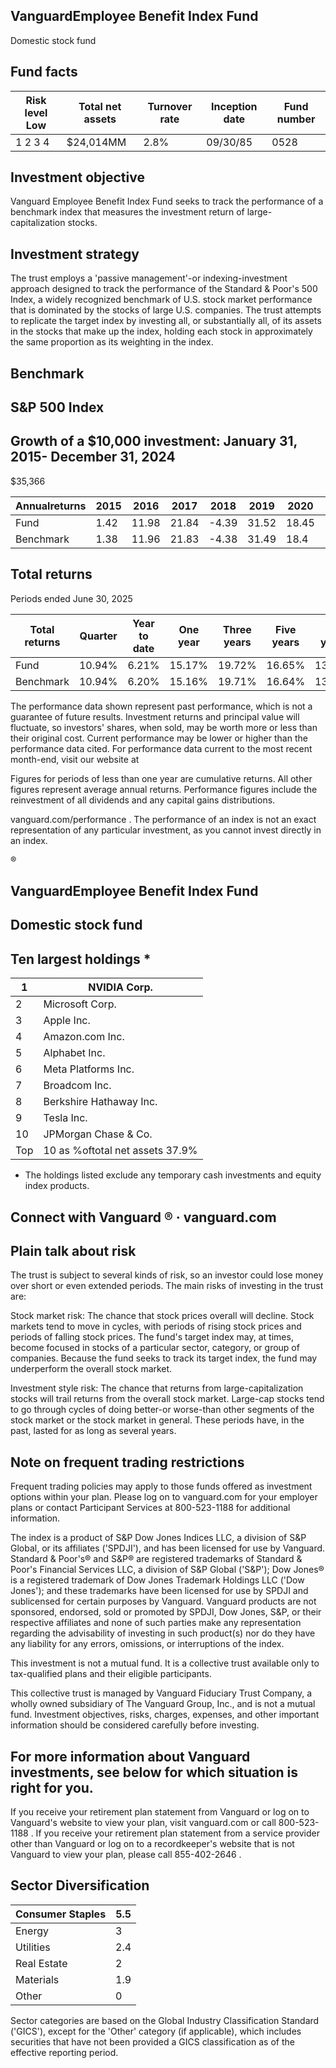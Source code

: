 ## VanguardEmployee Benefit Index Fund

Domestic stock fund

## Fund facts

| Risk level Low   | Total net assets   | Turnover rate   | Inception date   |   Fund number |
|------------------|--------------------|-----------------|------------------|---------------|
| 1 2 3 4          | $24,014MM          | 2.8%            | 09/30/85         |          0528 |

## Investment objective

Vanguard Employee Benefit Index Fund seeks to track the performance of a benchmark index that measures the investment return of large-capitalization stocks.

## Investment strategy

The trust employs a 'passive management'-or indexing-investment approach designed to track the performance of the Standard &amp; Poor's 500 Index, a widely recognized benchmark of U.S. stock market performance that is dominated by the stocks of large U.S. companies. The trust attempts to replicate the target index by investing all, or substantially all, of its assets in the stocks that make up the index, holding each stock in approximately the same proportion as its weighting in the index.

## Benchmark

## S&amp;P 500 Index

## Growth of a $10,000 investment:  January 31, 2015-  December 31, 2024

$35,366

<!-- image -->

<!-- image -->

| Annualreturns   |   2015 |   2016 |   2017 |   2018 |   2019 |   2020 |   2021 |   2022 |   2023 |   2024 |
|-----------------|--------|--------|--------|--------|--------|--------|--------|--------|--------|--------|
| Fund            |   1.42 |  11.98 |  21.84 |  -4.39 |  31.52 |  18.45 |  28.71 | -18.11 |  26.3  |  25.03 |
| Benchmark       |   1.38 |  11.96 |  21.83 |  -4.38 |  31.49 |  18.4  |  28.71 | -18.11 |  26.29 |  25.02 |

## Total returns

Periods ended June 30, 2025

| Total returns   | Quarter   | Year to date   | One year   | Three years   | Five years   | Ten years   |
|-----------------|-----------|----------------|------------|---------------|--------------|-------------|
| Fund            | 10.94%    | 6.21%          | 15.17%     | 19.72%        | 16.65%       | 13.66%      |
| Benchmark       | 10.94%    | 6.20%          | 15.16%     | 19.71%        | 16.64%       | 13.65%      |

The performance data shown represent past performance, which is not a guarantee of future results. Investment returns and principal value will fluctuate, so investors' shares, when sold, may be worth more or less than their original cost. Current performance may be lower or higher than the performance data cited. For performance data current to the most recent month-end, visit our website at

Figures for periods of less than one year are cumulative returns. All other figures represent average annual returns. Performance figures include the reinvestment of all dividends and any capital gains distributions.

vanguard.com/performance  . The performance of an index is not an exact representation of any particular investment, as you cannot invest directly in an index.

®

<!-- image -->

## VanguardEmployee Benefit Index Fund

## Domestic stock fund

## Ten largest holdings  *

| 1   | NVIDIA Corp.                    |
|-----|---------------------------------|
| 2   | Microsoft Corp.                 |
| 3   | Apple Inc.                      |
| 4   | Amazon.com Inc.                 |
| 5   | Alphabet Inc.                   |
| 6   | Meta Platforms Inc.             |
| 7   | Broadcom Inc.                   |
| 8   | Berkshire Hathaway Inc.         |
| 9   | Tesla Inc.                      |
| 10  | JPMorgan Chase & Co.            |
| Top | 10 as %oftotal net assets 37.9% |

* The holdings listed exclude any temporary cash investments and equity index products.

## Connect with Vanguard   ® ·    vanguard.com

## Plain talk about risk

The trust is subject to several kinds of risk, so an investor could lose money over short or even extended periods. The main risks of investing in the trust are:

Stock market risk: The chance that stock prices overall will decline. Stock markets tend to move in cycles, with periods of rising stock prices and periods of falling stock prices. The fund's target index may, at times, become focused in stocks of a particular sector, category, or group of companies. Because the fund seeks to track its target index, the fund may underperform the overall stock market.

Investment style risk: The chance that returns from large-capitalization stocks will trail returns from the overall stock market. Large-cap stocks tend to go through cycles of doing better-or worse-than other segments of the stock market or the stock market in general. These periods have, in the past, lasted for as long as several years.

## Note on frequent trading restrictions

Frequent trading policies may apply to those funds offered as investment options within your plan. Please log on to   vanguard.com for your employer plans or contact Participant Services at 800-523-1188 for additional information.

The index is a product of S&amp;P Dow Jones Indices LLC, a division of S&amp;P Global, or its affiliates ('SPDJI'), and has been licensed for use by Vanguard. Standard &amp; Poor's® and S&amp;P® are registered trademarks of Standard &amp; Poor's Financial Services LLC, a division of S&amp;P Global ('S&amp;P'); Dow Jones® is a registered trademark of Dow Jones Trademark Holdings LLC ('Dow Jones'); and these trademarks have been licensed for use by SPDJI and sublicensed for certain purposes by Vanguard. Vanguard products are not sponsored, endorsed, sold or promoted by SPDJI, Dow Jones, S&amp;P, or their respective affiliates and none of such parties make any representation regarding the advisability of investing in such product(s) nor do they have any liability for any errors, omissions, or interruptions of the index.

This investment is not a mutual fund. It is a collective trust available only to tax-qualified plans and their eligible participants.

This collective trust is managed by Vanguard Fiduciary Trust Company, a wholly owned subsidiary of The Vanguard Group, Inc., and is not a mutual fund. Investment objectives, risks, charges, expenses, and other important information should be considered carefully before investing.

## For more information about Vanguard investments, see below for which situation is right for you.

If you receive your retirement plan statement from Vanguard or log on to Vanguard's website to view your plan, visit vanguard.com or call 800-523-1188 . If you receive your retirement plan statement from a service provider other than Vanguard or log on to a recordkeeper's website that is not Vanguard to view your plan, please call 855-402-2646 .

## Sector Diversification

<!-- image -->

| Consumer Staples   |   5.5 |
|--------------------|-------|
| Energy             |   3   |
| Utilities          |   2.4 |
| Real Estate        |   2   |
| Materials          |   1.9 |
| Other              |   0   |

<!-- image -->

<!-- image -->

<!-- image -->

<!-- image -->

<!-- image -->

<!-- image -->

Sector categories are based on the Global Industry Classification Standard ('GICS'), except for the 'Other' category (if applicable), which includes securities that have not been provided a GICS classification as of the effective reporting period.